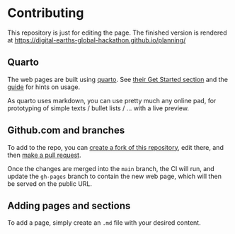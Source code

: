 # Contributing 

This repository is just for editing the page. The finished version is rendered at https://digital-earths-global-hackathon.github.io/planning/ 

## Quarto

The web pages are built using [quarto](https://quarto.org). See [their Get Started section](https://quarto.org/docs/get-started/) and the [guide](https://quarto.org/docs/guide/) for hints on usage.

As quarto uses markdown, you can use pretty much any online pad, for prototyping of simple texts / bullet lists / ... with a live preview.

## Github.com and branches

To add to the repo, you can [create a fork of this repository](https://docs.github.com/en/pull-requests/collaborating-with-pull-requests/working-with-forks), edit there, and then [make a pull request](https://docs.github.com/en/pull-requests/collaborating-with-pull-requests/proposing-changes-to-your-work-with-pull-requests/creating-a-pull-request-from-a-fork).

Once the changes are merged into the `main` branch, the CI will run, and update the `gh-pages` branch to contain the new web page, which will then be served on the public URL.

## Adding pages and sections

To add a page, simply create an `.md` file with your desired content.
